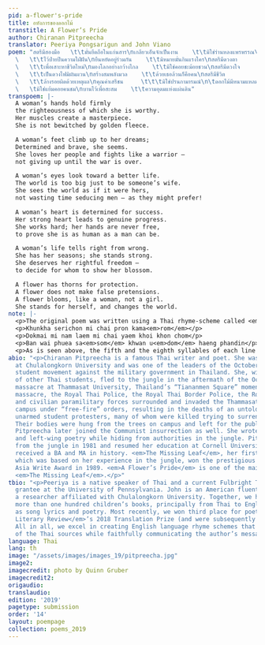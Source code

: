 ```yaml
---
pid: a-flower's-pride
title: อหังการของดอกไม้
transtitle: A Flower’s Pride
author: Chiranan Pitpreecha
translator: Peeriya Pongsarigun and John Viano
poem: "สตรีมีสองมือ   \t\tมั่นยึดถือในแก่นสาร\nเกลียวเอ็นจักเป็นงาน    \t\tมิใช่ร่านหลงแพรพรรณ\n\tสตรีมีสองตีน
  \   \t\tไว้ป่ายปีนความใฝ่ฝัน\nยืนหยัดอยู่ร่วมกัน    \t\tมิหมายมั่นกินแรงใคร\nสตรีมีดวงตา
  \   \t\tเพื่อเสาะหาชีวิตใหม่\nมองโลกอย่างกว้างไกล    \t\tมิใช่คอยชะม้อยชวน\nสตรีมีดวงใจ
  \   \t\tเป็นดวงไฟมิผันผวน\nสร้างสมพลังมวล    \t\tด้วยเธอล้วนก็คือคน\nสตรีมีชีวิต
  \   \t\tล้างรอยผิดด้วยเหตุผล\nคุณค่าเสรีชน     \t\t\tมิใช่ปรนกามารมณ์\n\tดอกไม้มีหนามแหลม
  \   \tมิใช่แย้มคอยคนชม\nบานไว้เพื่อสะสม    \t\tความอุดมแห่งแผ่นดิน"
transpoem: |-
  A woman’s hands hold firmly
  the righteousness of which she is worthy.
  Her muscles create a masterpiece.
  She is not bewitched by golden fleece.

  A woman’s feet climb up to her dreams;
  Determined and brave, she seems.
  She loves her people and fights like a warrior —
  not giving up until the war is over.

  A woman’s eyes look toward a better life.
  The world is too big just to be someone’s wife.
  She sees the world as if it were hers,
  not wasting time seducing men — as they might prefer!

  A woman’s heart is determined for success.
  Her strong heart leads to genuine progress.
  She works hard; her hands are never free,
  to prove she is as human as a man can be.

  A woman’s life tells right from wrong.
  She has her seasons; she stands strong.
  She deserves her rightful freedom —
  to decide for whom to show her blossom.

  A flower has thorns for protection.
  A flower does not make false pretensions.
  A flower blooms, like a woman, not a girl.
  She stands for herself, and changes the world.
note: |-
  <p>The original poem was written using a Thai rhyme-scheme called <em>Kapyani 11</em>, in which each line consists of two parts, with the first part containing five syllables and the second containing six — making for eleven syllables per line. Each stanza is made up of two lines and the last syllable of each stanza must rhyme with the last syllable of the first line of the next stanza. It may sound complicated, but <em>Kapyani 11</em> is actually one of the simplest forms of Thai poetry. Below is a further illustration of the <em>Kapyani 11</em> style. Like font effects indicate rhyming syllables.</p> <p>Satri mi chi<b>wit</b> lang roi <b>phit</b> duay het phon</p>
  <p>Khunkha serichon mi chai pron kama<em>rom</em></p>
  <p>Dokmai mi nam laem mi chai yaem khoi khon chom</p>
  <p>Ban wai phuea sa<em>som</em> khwan u<em>dom</em> haeng phandin</p>
  <p>As is seen above, the fifth and the eighth syllables of each line rhyme,\ and the eleventh syllable of the first line of the couplet continues the scheme by rhyming with the fifth syllable of the second line.</p> <p>We chose to translate the poem into couplets because they are simple and easy to read. We kept the use of the pronouns “she” and “her” as in the original, as well as the use of a flower to symbolize women and womanhood. We adapted many of the Thai idioms with devices or constructions of similar semantic and visual value in English, such as “She is not bewitched by golden fleece” or “to decide for whom to show her blossom.” In Thai, the two phrases literally mean “She is not excited by beautiful clothes” and “Not men’s banquet,” respectively. In English, the use of the literal phrases would drastically reduce the intelligibility of the translation while also depriving the reader of the original’s visual intensity. Hence, we endeavored to make the literary imagery as sharp in translation as in the original, while doing our best to preserve the sense of sound and rhythm that gives the poem its full power.</p>
abio: "<p>Chiranan Pitpreecha is a famous Thai writer and poet. She was a student
  at Chulalongkorn University and was one of the leaders of the October 1973 pro-democracy
  student movement against the military government in Thailand. She, with thousands
  of other Thai students, fled to the jungle in the aftermath of the October 6, 1976,
  massacre at Thammasat University, Thailand’s “Tiananmen Square” moment. During the
  massacre, the Royal Thai Police, the Royal Thai Border Police, the Royal Thai Military,
  and civilian paramilitary forces surrounded and invaded the Thammasat University
  campus under “free-fire” orders, resulting in the deaths of an untold number of
  unarmed student protesters, many of whom were killed trying to surrender to authorities.
  Their bodies were hung from the trees on campus and left for the public to deface.
  Pitpreecha later joined the Communist insurrection as well. She wrote a lot of feminist
  and left-wing poetry while hiding from authorities in the jungle. Pitpreecha returned
  from the jungle in 1981 and resumed her education at Cornell University, where she
  received a BA and MA in history. <em>The Missing Leaf</em>, her first book of poetry,
  which was based on her experience in the jungle, won the prestigious South East
  Asia Write Award in 1989. <em>A Flower’s Pride</em> is one of the main poems in
  <em>The Missing Leaf</em>.</p>"
tbio: "<p>Peeriya is a native speaker of Thai and a current Fulbright Teaching Assistant
  grantee at the University of Pennsylvania. John is an American fluent in Thai and
  a researcher affiliated with Chulalongkorn University. Together, we have translated
  more than one hundred children’s books, principally from Thai to English, as well
  as song lyrics and poetry. Most recently, we won third place for poetry in the <em>Bangkok
  Literary Review</em>’s 2018 Translation Prize (and were subsequently published).
  All in all, we excel in creating English language rhyme schemes that echo those
  of the Thai sources while faithfully communicating the author’s message.</p>"
language: Thai
lang: th
image: "/assets/images/images_19/pitpreecha.jpg"
image2:
imagecredit: photo by Quinn Gruber
imagecredit2:
origaudio:
translaudio:
edition: '2019'
pagetype: submission
order: '14'
layout: poempage
collection: poems_2019
---
```

